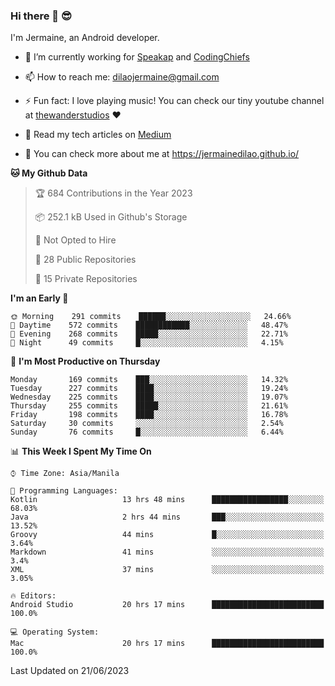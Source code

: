 ### Hi there 👋 😎
I'm Jermaine, an Android developer.

- 🔭 I’m currently working for [Speakap](https://www.speakap.com/) and [CodingChiefs](https://codingchiefs.com/en/)

- 📫 How to reach me: dilaojermaine@gmail.com

- ⚡ Fun fact: I love playing music! You can check our tiny youtube channel at [thewanderstudios](https://www.youtube.com/thewanderstudios) ♥️

- 📖 Read my tech articles on [Medium](https://jermainedilao.medium.com/)

- 👀 You can check more about me at https://jermainedilao.github.io/

<!--
**jermainedilao/jermainedilao** is a ✨ _special_ ✨ repository because its `README.md` (this file) appears on your GitHub profile.

Here are some ideas to get you started:

- 🔭 I’m currently working on ...
- 🌱 I’m currently learning ...
- 👯 I’m looking to collaborate on ...
- 🤔 I’m looking for help with ...
- 💬 Ask me about ...
- 📫 How to reach me: ...
- 😄 Pronouns: ...
- ⚡ Fun fact: ...
-->

<!--START_SECTION:waka-->
**🐱 My Github Data** 

> 🏆 684 Contributions in the Year 2023
 > 
> 📦 252.1 kB Used in Github's Storage 
 > 
> 🚫 Not Opted to Hire
 > 
> 📜 28 Public Repositories 
 > 
> 🔑 15 Private Repositories  
 > 
**I'm an Early 🐤** 

```text
🌞 Morning    291 commits    ██████░░░░░░░░░░░░░░░░░░░   24.66% 
🌆 Daytime    572 commits    ████████████░░░░░░░░░░░░░   48.47% 
🌃 Evening    268 commits    █████░░░░░░░░░░░░░░░░░░░░   22.71% 
🌙 Night      49 commits     █░░░░░░░░░░░░░░░░░░░░░░░░   4.15%

```
📅 **I'm Most Productive on Thursday** 

```text
Monday       169 commits    ███░░░░░░░░░░░░░░░░░░░░░░   14.32% 
Tuesday      227 commits    ████░░░░░░░░░░░░░░░░░░░░░   19.24% 
Wednesday    225 commits    ████░░░░░░░░░░░░░░░░░░░░░   19.07% 
Thursday     255 commits    █████░░░░░░░░░░░░░░░░░░░░   21.61% 
Friday       198 commits    ████░░░░░░░░░░░░░░░░░░░░░   16.78% 
Saturday     30 commits     ░░░░░░░░░░░░░░░░░░░░░░░░░   2.54% 
Sunday       76 commits     █░░░░░░░░░░░░░░░░░░░░░░░░   6.44%

```


📊 **This Week I Spent My Time On** 

```text
⌚︎ Time Zone: Asia/Manila

💬 Programming Languages: 
Kotlin                   13 hrs 48 mins      █████████████████░░░░░░░░   68.03% 
Java                     2 hrs 44 mins       ███░░░░░░░░░░░░░░░░░░░░░░   13.52% 
Groovy                   44 mins             █░░░░░░░░░░░░░░░░░░░░░░░░   3.64% 
Markdown                 41 mins             ░░░░░░░░░░░░░░░░░░░░░░░░░   3.4% 
XML                      37 mins             ░░░░░░░░░░░░░░░░░░░░░░░░░   3.05%

🔥 Editors: 
Android Studio           20 hrs 17 mins      █████████████████████████   100.0%

💻 Operating System: 
Mac                      20 hrs 17 mins      █████████████████████████   100.0%

```


 Last Updated on 21/06/2023
<!--END_SECTION:waka-->
